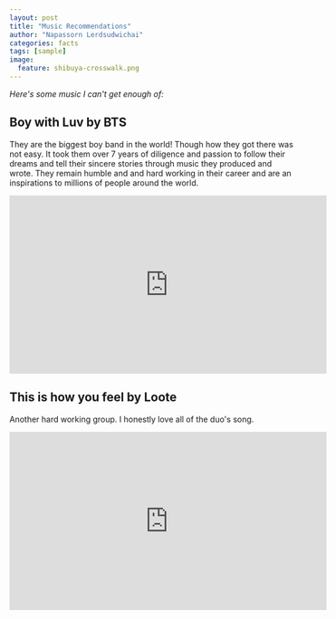 ```yaml
---
layout: post
title: "Music Recommendations"
author: "Napassorn Lerdsudwichai"
categories: facts
tags: [sample]
image:	
  feature: shibuya-crosswalk.png
---
```


*Here's some music I can't get enough of:* 
  

## Boy with Luv by BTS
They are the biggest boy band in the world! Though how they got there was not easy. It took them over 7 years of diligence and passion to follow their dreams and tell their sincere stories through music they produced and wrote. They remain humble and and hard working in their career and are an inspirations to millions of people around the world.
<iframe width="560" height="315" src="https://www.youtube.com/embed/XsX3ATc3FbA" frameborder="0" allow="accelerometer; autoplay; encrypted-media; gyroscope; picture-in-picture" allowfullscreen></iframe>
  

## This is how you feel by Loote
Another hard working group. I honestly love all of the duo's song.
<iframe width="560" height="315" src="https://www.youtube.com/embed/2dxd2SMuyHo" frameborder="0" allow="accelerometer; autoplay; encrypted-media; gyroscope; picture-in-picture" allowfullscreen></iframe> 
